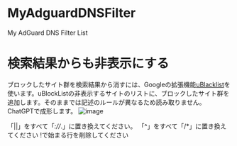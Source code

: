 # MyAdguardDNSFilter
My AdGuard DNS Filter List


# 検索結果からも非表示にする
ブロックしたサイト群を検索結果から消すには、Googleの拡張機能[uBlacklist](https://chrome.google.com/webstore/detail/pncfbmialoiaghdehhbnbhkkgmjanfhe)を使います。uBlockListの非表示するサイトのリストに、ブロックしたサイト群を追加します。そのままでは記述のルールが異なるため読み取りません。ChatGPTで成形します。
    ![image](https://github.com/kozv/MyAdguardDNSFilter/assets/86694578/b18bd1b5-a318-475e-90ff-d5e78f93a888)

「||」をすべて「*://*.」に置き換えてください。
「^」をすべて「/*」に置き換えてください
!で始まる行を削除してください
